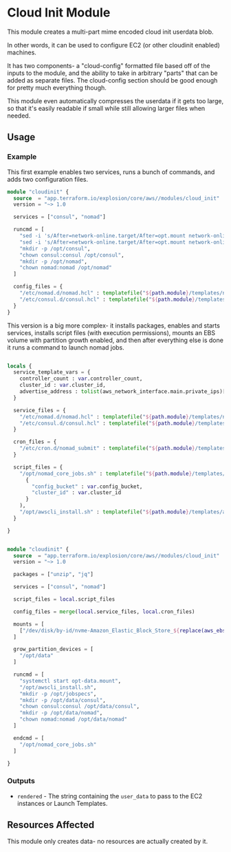 # Cloud Init Module

This module creates a multi-part mime encoded cloud init userdata blob.

In other words, it can be used to configure EC2 (or other cloudinit enabled) machines.

It has two components- a "cloud-config" formatted file based off of the inputs to the module, and the ability to take in arbitrary "parts" that can be added as separate files. The cloud-config section should be good enough for pretty much everything though.

This module even automatically compresses the userdata if it gets too large, so that it's easily readable if small while still allowing larger files when needed.

## Usage

### Example

This first example enables two services, runs a bunch of commands, and adds two configuration files.

```terraform
module "cloudinit" {
  source  = "app.terraform.io/explosion/core/aws//modules/cloud_init"
  version = "~> 1.0

  services = ["consul", "nomad"]

  runcmd = [
    "sed -i 's/After=network-online.target/After=opt.mount network-online.target consul.service/' /lib/systemd/system/nomad.service",
    "sed -i 's/After=network-online.target/After=opt.mount network-online.target/' /lib/systemd/system/consul.service",
    "mkdir -p /opt/consul",
    "chown consul:consul /opt/consul",
    "mkdir -p /opt/nomad",
    "chown nomad:nomad /opt/nomad"
  ]

  config_files = {
    "/etc/nomad.d/nomad.hcl" : templatefile("${path.module}/templates/nomad.hcl", local.template_vars),
    "/etc/consul.d/consul.hcl" : templatefile("${path.module}/templates/consul.hcl", local.template_vars),
  }
}

```


This version is a big more complex- it installs packages, enables and starts services, installs script files (with execution permissions), mounts an EBS volume with partition growth enabled, and then after everything else is done it runs a command to launch nomad jobs.

```terraform

locals {
  service_template_vars = {
    controller_count : var.controller_count,
    cluster_id : var.cluster_id,
    advertise_address : tolist(aws_network_interface.main.private_ips)[0]
  }

  service_files = {
    "/etc/nomad.d/nomad.hcl" : templatefile("${path.module}/templates/nomad.hcl", local.service_template_vars),
    "/etc/consul.d/consul.hcl" : templatefile("${path.module}/templates/consul.hcl", local.service_template_vars),
  }

  cron_files = {
    "/etc/cron.d/nomad_submit" : templatefile("${path.module}/templates/nomad_cron", { "config_bucket" : var.config_bucket })
  }

  script_files = {
    "/opt/nomad_core_jobs.sh" : templatefile("${path.module}/templates/nomad_core_jobs.sh",
      {
        "config_bucket" : var.config_bucket,
        "cluster_id" : var.cluster_id
      }
    ),
    "/opt/awscli_install.sh" : templatefile("${path.module}/templates/awscli_installer.sh", {}),
  }

}


module "cloudinit" {
  source  = "app.terraform.io/explosion/core/aws//modules/cloud_init"
  version = "~> 1.0

  packages = ["unzip", "jq"]

  services = ["consul", "nomad"]

  script_files = local.script_files

  config_files = merge(local.service_files, local.cron_files)

  mounts = [
    ["/dev/disk/by-id/nvme-Amazon_Elastic_Block_Store_${replace(aws_ebs_volume.opt.id, "-", "")}", "/opt/data", "xfs", "defaults,x-systemd.makefs,x-systemd.required-by=consul.service,x-systemd.required-by=nomad.service", "0", "1"]
  ]

  grow_partition_devices = [
    "/opt/data"
  ]

  runcmd = [
    "systemctl start opt-data.mount",
    "/opt/awscli_install.sh",
    "mkdir -p /opt/jobspecs",
    "mkdir -p /opt/data/consul",
    "chown consul:consul /opt/data/consul",
    "mkdir -p /opt/data/nomad",
    "chown nomad:nomad /opt/data/nomad"
  ]

  endcmd = [
    "/opt/nomad_core_jobs.sh"
  ]

}
```

### Outputs

* `rendered` - The string containing the `user_data` to pass to the EC2 instances or Launch Templates.


## Resources Affected

This module only creates data- no resources are actually created by it.
